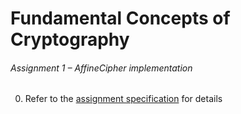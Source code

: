 # Fundamental Concepts of Cryptography
###### Assignment 1 – AffineCipher implementation

0. Refer to the [assignment specification](doc/Assignment_one_17.pdf) for details
